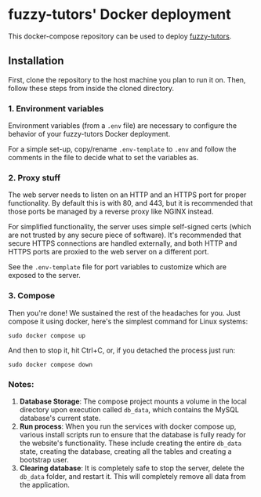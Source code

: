 # fuzzy-tutors' Docker deployment

This docker-compose repository can be used to deploy
[fuzzy-tutors](https://github.com/Exequtech/fuzzy-tutors).

## Installation

First, clone the repository to the host machine you plan to run it on. Then,
follow these steps from inside the cloned directory.

### 1. Environment variables

Environment variables (from a `.env` file) are necessary to configure the
behavior of your fuzzy-tutors Docker deployment.

For a simple set-up, copy/rename `.env-template` to `.env` and follow the
comments in the file to decide what to set the variables as.

### 2. Proxy stuff

The web server needs to listen on an HTTP and an HTTPS port for proper
functionality. By default this is with 80, and 443, but it is recommended that
those ports be managed by a reverse proxy like NGINX instead.

For simplified functionality, the server uses simple self-signed certs (which
are not trusted by any secure piece of software). It's recommended that secure
HTTPS connections are handled externally, and both HTTP and HTTPS ports are
proxied to the web server on a different port.

See the `.env-template` file for port variables to customize which are exposed
to the server.

### 3. Compose

Then you're done! We sustained the rest of the headaches for you. Just compose
it using docker, here's the simplest command for Linux systems:

```
sudo docker compose up
```

And then to stop it, hit Ctrl+C, or, if you detached the process just run:

```
sudo docker compose down
```

### Notes:

1. **Database Storage**: The compose project mounts a volume in the local
   directory upon execution called `db_data`, which contains the MySQL
   database's current state.
2. **Run process**: When you run the services with docker compose up, various
   install scripts run to ensure that the database is fully ready for the
   website's functionality. These include creating the entire `db_data` state,
   creating the database, creating all the tables and creating a bootstrap
   user.
3. **Clearing database**: It is completely safe to stop the server, delete the
   `db_data` folder, and restart it. This will completely remove all data from
   the application.
